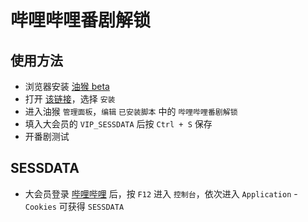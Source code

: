 # 哔哩哔哩番剧解锁

## 使用方法

- 浏览器安装 [油猴 beta](https://www.tampermonkey.net/)
- 打开 [该链接](https://github.com/vcheckzen/UnblockBilibili/raw/master/unblock.bilibili.user.js)，选择 `安装`
- 进入油猴 `管理面板`，`编辑` `已安装脚本` 中的 `哔哩哔哩番剧解锁`
- 填入大会员的 `VIP_SESSDATA` 后按 `Ctrl + S` 保存
- 开番剧测试

## SESSDATA

- 大会员登录 [哔哩哔哩](https://bilibili.com) 后，按 `F12` 进入 `控制台`，依次进入 `Application` - `Cookies` 可获得 `SESSDATA`
